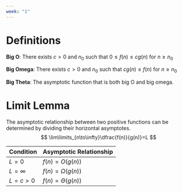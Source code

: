 ```yaml
---
week: "1"
---
```

# Definitions
**Big O**: There exists $c>0$ and $n_0$ such that $0\leq f(n)\leq cg(n)$ for $n\geq n_0$

**Big Omega**: There exists $c>0$ and $n_0$ such that $cg(n)\leq f(n)$ for $n\geq n_0$

**Big Theta**: The asymptotic function that is both big O and big omega. 

# Limit Lemma
The asymptotic relationship between two positive functions can be determined by dividing their horizontal asymptotes.  
$$
\lim\limits_{n\to\infty}\dfrac{f(n)}{g(n)}=L
$$

| Condition  | **Asymptotic Relationship** |
| ---------- | --------------------------- |
| $L=0$      | $f(n)=O(g(n))$              |
| $L=\infty$ | $f(n)=\Omega(g(n))$         |
| $L=c>0$    | $f(n)=\Theta(g(n))$         |
